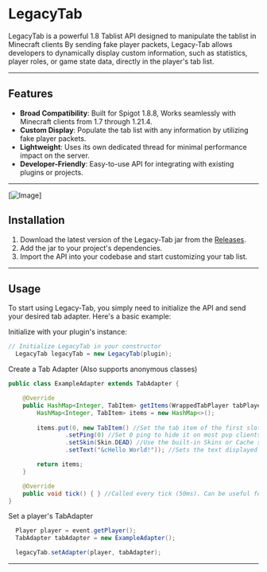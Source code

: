 # LegacyTab

LegacyTab is a powerful 1.8 Tablist API designed to manipulate the tablist in Minecraft clients By sending fake player packets, Legacy-Tab allows developers to dynamically display custom information, such as statistics, player roles, or game state data, directly in the player's tab list.

---

## Features
- **Broad Compatibility**: Built for Spigot 1.8.8, Works seamlessly with Minecraft clients from 1.7 through 1.21.4.
- **Custom Display**: Populate the tab list with any information by utilizing fake player packets.
- **Lightweight**: Uses its own dedicated thread for minimal performance impact on the server.
- **Developer-Friendly**: Easy-to-use API for integrating with existing plugins or projects.
---

[![Image](https://i.postimg.cc/L5x3shmV/ezgif-3-e6479d8a4e.gif)]

## Installation
1. Download the latest version of the Legacy-Tab jar from the [Releases](#).
2. Add the jar to your project's dependencies.
3. Import the API into your codebase and start customizing your tab list.

---

## Usage
To start using Legacy-Tab, you simply need to initialize the API and send your desired tab adapter. Here's a basic example:

Initialize with your plugin's instance:
```java
// Initialize LegacyTab in your constructor
  LegacyTab legacyTab = new LegacyTab(plugin);
```

Create a Tab Adapter (Also supports anonymous classes)
```java
public class ExampleAdapter extends TabAdapter {

    @Override
    public HashMap<Integer, TabItem> getItems(WrappedTabPlayer tabPlayer) {
        HashMap<Integer, TabItem> items = new HashMap<>();
        
        items.put(0, new TabItem() //Set the tab item of the first slot
                .setPing(0) //Set 0 ping to hide it on most pvp clients
                .setSkin(Skin.DEAD) //Use the built-in Skins or Cache skins using 'new Skin(UUID)'
                .setText("&cHello World!")); //Sets the text displayed on the fake player

        return items;
    }

    @Override
    public void tick() { } //Called every tick (50ms). Can be useful for time handling
}
```

Set a player's TabAdapter
```java
  Player player = event.getPlayer();
  TabAdapter tabAdapter = new ExampleAdapter();

  legacyTab.setAdapter(player, tabAdapter);
```

---
